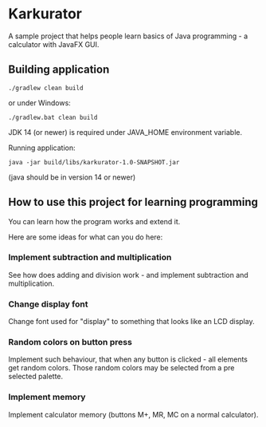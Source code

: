 # Karkurator

A sample project that helps people learn basics of Java programming -
a calculator with JavaFX GUI.

## Building application

```shell script
./gradlew clean build
```

or under Windows:

```shell script
./gradlew.bat clean build
```

JDK 14 (or newer) is required under JAVA_HOME environment variable.

Running application:

```shell script
java -jar build/libs/karkurator-1.0-SNAPSHOT.jar
```
(java should be in version 14 or newer)

## How to use this project for learning programming

You can learn how the program works and extend it.

Here are some ideas for what can you do here:

### Implement subtraction and multiplication

See how does adding and division work - and implement subtraction and multiplication.

### Change display font

Change font used for "display" to something that looks like an LCD display.

### Random colors on button press

Implement such behaviour, that when any button is clicked - all elements get random colors.
Those random colors may be selected from a pre selected palette.

### Implement memory

Implement calculator memory (buttons M+, MR, MC on a normal calculator).
